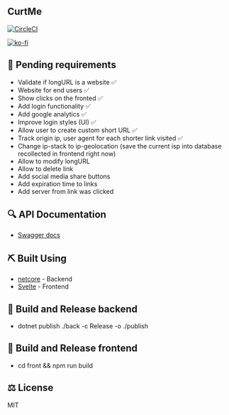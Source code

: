 ## CurtMe

[![CircleCI](https://circleci.com/gh/damianpumar/Curtme.svg?style=svg)](https://circleci.com/gh/damianpumar/Curtme)

[![ko-fi](https://www.ko-fi.com/img/githubbutton_sm.svg)](https://ko-fi.com/D1D11NVC3)

## :pencil: Pending requirements

- Validate if longURL is a website :white_check_mark:
- Website for end users :white_check_mark:
- Show clicks on the fronted :white_check_mark:
- Add login functionality :white_check_mark:
- Add google analytics :white_check_mark:
- Improve login styles (UI) :white_check_mark:
- Allow user to create custom short URL :white_check_mark:
- Track origin ip, user agent for each shorter link visited :white_check_mark:
- Change ip-stack to ip-geolocation (save the current isp into database recollected in frontend right now)
- Allow to modify longURL
- Allow to delete link
- Add social media share buttons
- Add expiration time to links
- Add server from link was clicked

## :mag: API Documentation

- [Swagger docs](https://curtme.org/developer/)

## :pick: Built Using

- [netcore](https://dotnet.microsoft.com/download) - Backend
- [Svelte](https://svelte.dev/) - Frontend

## :rocket: Build and Release backend

- dotnet publish ./back -c Release -o ./publish

## :rocket: Build and Release frontend

- cd front && npm run build

## :balance_scale: License

MIT
